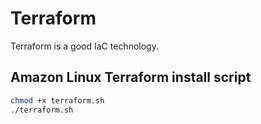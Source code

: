 # Terraform
Terraform is a good IaC technology.

## Amazon Linux Terraform install script
```bash
chmod +x terraform.sh
./terraform.sh
```

